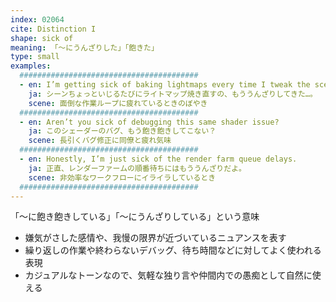 ```yaml
---
index: 02064
cite: Distinction I
shape: sick of
meaning: 「〜にうんざりした」「飽きた」
type: small
examples:
  ########################################
  - en: I’m getting sick of baking lightmaps every time I tweak the scene.
    ja: シーンちょっといじるたびにライトマップ焼き直すの、もううんざりしてきた…。
    scene: 面倒な作業ループに疲れているときのぼやき
  ########################################
  - en: Aren’t you sick of debugging this same shader issue?
    ja: このシェーダーのバグ、もう飽き飽きしてこない？
    scene: 長引くバグ修正に同僚と疲れ気味
  ########################################
  - en: Honestly, I’m just sick of the render farm queue delays.
    ja: 正直、レンダーファームの順番待ちにはもううんざりだよ。
    scene: 非効率なワークフローにイライラしているとき
  ########################################
---
```


「〜に飽き飽きしている」「〜にうんざりしている」という意味

- 嫌気がさした感情や、我慢の限界が近づいているニュアンスを表す
- 繰り返しの作業や終わらないデバッグ、待ち時間などに対してよく使われる表現
- カジュアルなトーンなので、気軽な独り言や仲間内での愚痴として自然に使える
